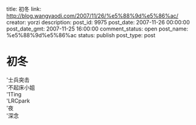 title: 初冬
link: http://blog.wangyaodi.com/2007/11/26/%e5%88%9d%e5%86%ac/
creator: yorzi
description: 
post_id: 9975
post_date: 2007-11-26 00:00:00
post_date_gmt: 2007-11-25 16:00:00
comment_status: open
post_name: %e5%88%9d%e5%86%ac
status: publish
post_type: post

# 初冬

'士兵突击  
'不起床小姐  
'1Ting  
'LRCpark  
'夜  
'深念